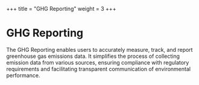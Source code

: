 +++
title = "GHG Reporting"
weight = 3
+++


# GHG Reporting

The GHG Reporting enables users to accurately measure, track, and report greenhouse gas emissions data. It simplifies the process of collecting emission data from various sources, ensuring compliance with regulatory requirements and facilitating transparent communication of environmental performance.